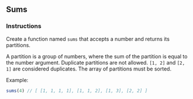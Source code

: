 ## Sums

### Instructions

Create a function named `sums` that accepts a number and returns its partitions.

A partition is a group of numbers, where the sum of the partition is equal to the number argument.
Duplicate partitions are not allowed. `[1, 2]` and `[2, 1]` are considered duplicates.
The array of partitions must be sorted.

Example:

```js
sums(4) // [ [1, 1, 1, 1], [1, 1, 2], [1, 3], [2, 2] ]
```
